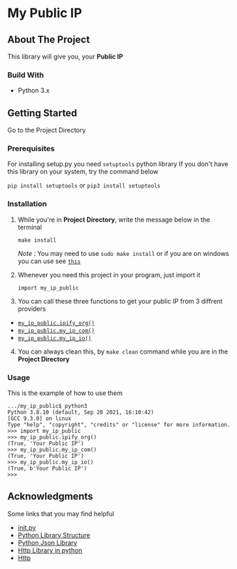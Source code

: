 # My Public IP

## About The Project
This library will give you, your **Public IP**

### Build With
* Python 3.x

## Getting Started
Go to the Project Directory

### Prerequisites
For installing setup.py you need ```setuptools``` python library
If you don't have this library on your system, try the command below

```pip install setuptools``` or ```pip3 install setuptools```

### Installation
1. While you're in **Project Directory**, write the message below in the terminal

    ```make install```

   *Note* : You may need to use ```sudo make install```  or if you are on windows you can use see [```this```](https://superuser.com/a/808818)
2. Whenever you need this project in your program, just import it 

    ```import my_ip_public```
3. You can call these three functions to get your public IP from 3 diffrent providers

* [```my_ip_public.ipify_org()```](https://ipify.org)
* [```my_ip_public.my_ip_com()```](https://myip.com)
* [```my_ip_public.my_ip_io()```](https://my-ip.io)

4. You can always clean this, by ```make clean``` command while you are in the **Project Directory**

### Usage
This is the example of how to use them
```
.../my_ip_public$ python3
Python 3.8.10 (default, Sep 28 2021, 16:10:42) 
[GCC 9.3.0] on linux
Type "help", "copyright", "credits" or "license" for more information.
>>> import my_ip_public
>>> my_ip_public.ipify_org()
(True, 'Your Public IP')
>>> my_ip_public.my_ip_com()
(True, 'Your Public IP')
>>> my_ip_public.my_ip_io()
(True, b'Your Public IP')
>>> 
```

## Acknowledgments
Some links that you may find helpful

* [init.py](https://timothybramlett.com/How_to_create_a_Python_Package_with___init__py.html)
* [Python Library Structure](https://docs.python-guide.org/writing/structure/)
* [Python Json Library](https://docs.python.org/3/library/json.html)
* [Http Library in python](https://docs.python.org/2/library/httplib.html)
* [Http](https://developer.mozilla.org/en-US/docs/Web/HTTP/Overview)
